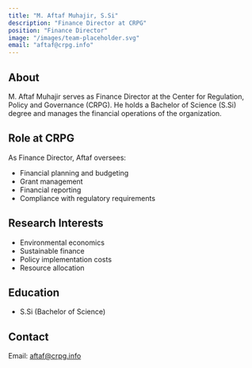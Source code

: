 ```yaml
---
title: "M. Aftaf Muhajir, S.Si"
description: "Finance Director at CRPG"
position: "Finance Director"
image: "/images/team-placeholder.svg"
email: "aftaf@crpg.info"
---
```


## About

M. Aftaf Muhajir serves as Finance Director at the Center for Regulation, Policy and Governance (CRPG). He holds a Bachelor of Science (S.Si) degree and manages the financial operations of the organization.

## Role at CRPG

As Finance Director, Aftaf oversees:
- Financial planning and budgeting
- Grant management
- Financial reporting
- Compliance with regulatory requirements

## Research Interests

- Environmental economics
- Sustainable finance
- Policy implementation costs
- Resource allocation

## Education

- S.Si (Bachelor of Science)

## Contact

Email: aftaf@crpg.info